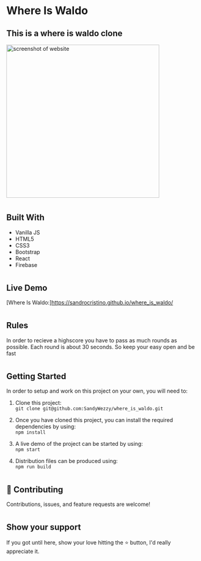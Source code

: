 # Where Is Waldo

## This is a where is waldo clone

  <div style="margin-right:10px;">
    <img src="./src/Assets/Screenshot.jpeg" alt="screenshot of website" width="400" />
  </div>

#
## Built With 

- Vanilla JS
- HTML5
- CSS3
- Bootstrap
- React
- Firebase
#

## Live Demo

[Where Is Waldo:]https://sandrocristino.github.io/where_is_waldo/

#

## Rules
In order to recieve a highscore you have to pass as much rounds as possible. Each round is about 30 seconds. So keep your easy open and be fast
#
## Getting Started

In order to setup and work on this project on your own, you will need to:

1. Clone this project:  
`git clone git@github.com:SandyWezzy/where_is_waldo.git`

2. Once you have cloned this project, you can install the required dependencies by using:  
`npm install`

3. A live demo of the project can be started by using:  
`npm start`

4. Distribution files can be produced using:  
`npm run build`

#
## 🤝 Contributing

Contributions, issues, and feature requests are welcome!
#
## Show your support

If you got until here, show your love hitting the ⭐️ button, I'd really appreciate it.
